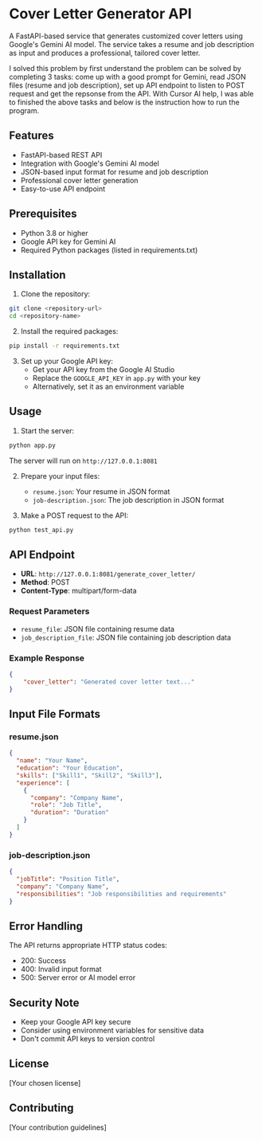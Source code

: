 # Cover Letter Generator API

A FastAPI-based service that generates customized cover letters using Google's Gemini AI model. The service takes a resume and job description as input and produces a professional, tailored cover letter.

I solved this problem by first understand the problem can be solved by completing 3 tasks: come up with a good prompt for Gemini, read JSON files (resume and job description), set up API endpoint to listen to POST request and get the repsonse from the API. With Cursor AI help, I was able to finished the above tasks and below is the instruction how to run the program.

## Features

- FastAPI-based REST API
- Integration with Google's Gemini AI model
- JSON-based input format for resume and job description
- Professional cover letter generation
- Easy-to-use API endpoint

## Prerequisites

- Python 3.8 or higher
- Google API key for Gemini AI
- Required Python packages (listed in requirements.txt)

## Installation

1. Clone the repository:
```bash
git clone <repository-url>
cd <repository-name>
```

2. Install the required packages:
```bash
pip install -r requirements.txt
```

3. Set up your Google API key:
   - Get your API key from the Google AI Studio
   - Replace the `GOOGLE_API_KEY` in `app.py` with your key
   - Alternatively, set it as an environment variable

## Usage

1. Start the server:
```bash
python app.py
```
The server will run on `http://127.0.0.1:8081`

2. Prepare your input files:
   - `resume.json`: Your resume in JSON format
   - `job-description.json`: The job description in JSON format

3. Make a POST request to the API:
```bash
python test_api.py
```

## API Endpoint

- **URL**: `http://127.0.0.1:8081/generate_cover_letter/`
- **Method**: POST
- **Content-Type**: multipart/form-data

### Request Parameters
- `resume_file`: JSON file containing resume data
- `job_description_file`: JSON file containing job description data

### Example Response
```json
{
    "cover_letter": "Generated cover letter text..."
}
```

## Input File Formats

### resume.json
```json
{
  "name": "Your Name",
  "education": "Your Education",
  "skills": ["Skill1", "Skill2", "Skill3"],
  "experience": [
    {
      "company": "Company Name",
      "role": "Job Title",
      "duration": "Duration"
    }
  ]
}
```

### job-description.json
```json
{
  "jobTitle": "Position Title",
  "company": "Company Name",
  "responsibilities": "Job responsibilities and requirements"
}
```

## Error Handling

The API returns appropriate HTTP status codes:
- 200: Success
- 400: Invalid input format
- 500: Server error or AI model error

## Security Note

- Keep your Google API key secure
- Consider using environment variables for sensitive data
- Don't commit API keys to version control

## License

[Your chosen license]

## Contributing

[Your contribution guidelines] 
